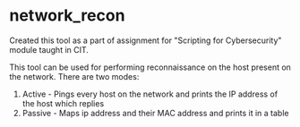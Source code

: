 # network_recon
Created this tool as a part of assignment for "Scripting for Cybersecurity" module taught in CIT.

This tool can be used for performing reconnaissance on the host present on the network.
There are two modes: 
1. Active - Pings every host on the network and prints the IP address of the host which replies
2. Passive - Maps ip address and their MAC address and prints it in a table
